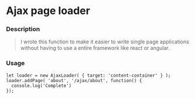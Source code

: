 # Ajax page loader

### Description
> I wrote this function to make it easier to write single page applications without having to use a entire framework like react or angular.

### Usage

    let loader = new AjaxLoader( { target: 'content-container' } );
    loader.addPage( 'about', '/ajax/about', function() {
      console.log('Complete')
    });
